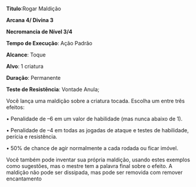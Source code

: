**Titulo**:Rogar Maldição

**Arcana 4/ Divina 3**

**Necromancia de Nível 3/4**

**Tempo de Execução**: Ação Padrão

**Alcance**: Toque

**Alvo**: 1 criatura

**Duração**: Permanente

**Teste de Resistência**: Vontade Anula;

Você lança uma maldição sobre a criatura tocada. Escolha um entre três efeitos:

• Penalidade de –6 em um valor de habilidade (mas nunca abaixo de 1).

• Penalidade de –4 em todas as jogadas de ataque e testes de habilidade, perícia e resistência.

• 50% de chance de agir normalmente a cada rodada ou ficar imóvel.

Você também pode inventar sua própria maldição, usando estes exemplos como sugestões, mas o mestre tem a palavra final sobre o efeito. A maldição não pode ser dissipada, mas pode ser removida com remover encantamento
